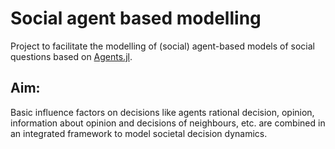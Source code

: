 # Social agent based modelling
Project to facilitate the modelling of (social) agent-based models of social questions based on [Agents.jl](https://github.com/JuliaDynamics/Agents.jl).
## Aim:
Basic influence factors on decisions like agents rational decision, opinion, information about opinion and decisions of neighbours, etc. are combined in an integrated framework to model societal decision dynamics.
